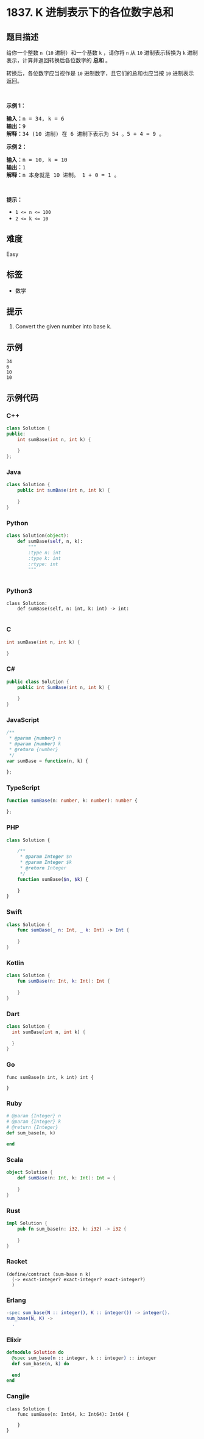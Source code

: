 # 1837. K 进制表示下的各位数字总和

## 题目描述

<p>给你一个整数 <code>n</code>（<code>10</code> 进制）和一个基数 <code>k</code> ，请你将 <code>n</code> 从 <code>10</code> 进制表示转换为 <code>k</code> 进制表示，计算并返回转换后各位数字的 <strong>总和</strong> 。</p>

<p>转换后，各位数字应当视作是 <code>10</code> 进制数字，且它们的总和也应当按 <code>10</code> 进制表示返回。</p>

<p> </p>

<p><strong>示例 1：</strong></p>

<pre>
<strong>输入：</strong>n = 34, k = 6
<strong>输出：</strong>9
<strong>解释：</strong>34 (10 进制) 在 6 进制下表示为 54 。5 + 4 = 9 。
</pre>

<p><strong>示例 2：</strong></p>

<pre>
<strong>输入：</strong>n = 10, k = 10
<strong>输出：</strong>1
<strong>解释：</strong>n 本身就是 10 进制。 1 + 0 = 1 。
</pre>

<p> </p>

<p><strong>提示：</strong></p>

<ul>
	<li><code>1 <= n <= 100</code></li>
	<li><code>2 <= k <= 10</code></li>
</ul>


## 难度

Easy

## 标签

- 数学

## 提示

1. Convert the given number into base k.

## 示例

```
34
6
10
10
```

## 示例代码

### C++

```cpp
class Solution {
public:
    int sumBase(int n, int k) {
        
    }
};
```

### Java

```java
class Solution {
    public int sumBase(int n, int k) {
        
    }
}
```

### Python

```python
class Solution(object):
    def sumBase(self, n, k):
        """
        :type n: int
        :type k: int
        :rtype: int
        """
        
```

### Python3

```python3
class Solution:
    def sumBase(self, n: int, k: int) -> int:
        
```

### C

```c
int sumBase(int n, int k) {
    
}
```

### C#

```csharp
public class Solution {
    public int SumBase(int n, int k) {
        
    }
}
```

### JavaScript

```javascript
/**
 * @param {number} n
 * @param {number} k
 * @return {number}
 */
var sumBase = function(n, k) {
    
};
```

### TypeScript

```typescript
function sumBase(n: number, k: number): number {
    
};
```

### PHP

```php
class Solution {

    /**
     * @param Integer $n
     * @param Integer $k
     * @return Integer
     */
    function sumBase($n, $k) {
        
    }
}
```

### Swift

```swift
class Solution {
    func sumBase(_ n: Int, _ k: Int) -> Int {
        
    }
}
```

### Kotlin

```kotlin
class Solution {
    fun sumBase(n: Int, k: Int): Int {
        
    }
}
```

### Dart

```dart
class Solution {
  int sumBase(int n, int k) {
    
  }
}
```

### Go

```golang
func sumBase(n int, k int) int {
    
}
```

### Ruby

```ruby
# @param {Integer} n
# @param {Integer} k
# @return {Integer}
def sum_base(n, k)
    
end
```

### Scala

```scala
object Solution {
    def sumBase(n: Int, k: Int): Int = {
        
    }
}
```

### Rust

```rust
impl Solution {
    pub fn sum_base(n: i32, k: i32) -> i32 {
        
    }
}
```

### Racket

```racket
(define/contract (sum-base n k)
  (-> exact-integer? exact-integer? exact-integer?)
  )
```

### Erlang

```erlang
-spec sum_base(N :: integer(), K :: integer()) -> integer().
sum_base(N, K) ->
  .
```

### Elixir

```elixir
defmodule Solution do
  @spec sum_base(n :: integer, k :: integer) :: integer
  def sum_base(n, k) do
    
  end
end
```

### Cangjie

```cangjie
class Solution {
    func sumBase(n: Int64, k: Int64): Int64 {

    }
}
```

